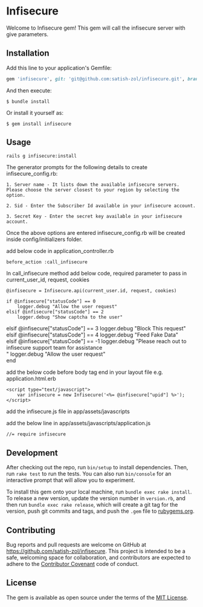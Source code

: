 # Infisecure

Welcome to Infisecure gem! This gem will call the infisecure server with give parameters.


## Installation

Add this line to your application's Gemfile:

```ruby
gem 'infisecure', git: 'git@github.com:satish-zol/infisecure.git', branch: 'master'
```

And then execute:

    $ bundle install

Or install it yourself as:

    $ gem install infisecure

## Usage

	rails g infisecure:install

The generator prompts for the following details to create infisecure_config.rb:

    1. Server name - It lists down the available infisecure servers. Please choose the server closest to your region by selecting the option.

    2. Sid - Enter the Subscriber Id available in your infisecure account.

    3. Secret Key - Enter the secret key available in your infisecure account.

Once the above options are entered infisecure_config.rb will be created inside config/initializers folder.

add below code in application_controller.rb

	before_action :call_infisecure

In call_infisecure method add below code, required parameter to pass in current_user_id, request, cookies
	
	@infisecure = Infisecure.api(current_user.id, request, cookies)

	if @infisecure["statusCode"] == 0
		logger.debug "Allow the user request"		
	elsif @infisecure["statusCode"] == 2
		logger.debug "Show captcha to the user"
  elsif @infisecure["statusCode"] == 3
  	logger.debug "Block This request"
  elsif @infisecure["statusCode"] == 4
  	logger.debug "Feed Fake Data"			
  elsif @infisecure["statusCode"] == -1
  	logger.debug "Please reach out to infisecure support team for assistance <BR>"
  	logger.debug "Allow the user request"      
	end	

add the below code before body tag end in your layout file e.g. application.html.erb

	<script type="text/javascript">	
		var infisecure = new Infisecure('<%= @infisecure["upid"] %>');
	</script>
	
add the infisecure.js file in app/assets/javascripts 

add the below line in app/assets/javascripts/application.js

	//= require infisecure
	
## Development

After checking out the repo, run `bin/setup` to install dependencies. Then, run `rake test` to run the tests. You can also run `bin/console` for an interactive prompt that will allow you to experiment.

To install this gem onto your local machine, run `bundle exec rake install`. To release a new version, update the version number in `version.rb`, and then run `bundle exec rake release`, which will create a git tag for the version, push git commits and tags, and push the `.gem` file to [rubygems.org](https://rubygems.org).

## Contributing

Bug reports and pull requests are welcome on GitHub at https://github.com/satish-zol/infisecure. This project is intended to be a safe, welcoming space for collaboration, and contributors are expected to adhere to the [Contributor Covenant](http://contributor-covenant.org) code of conduct.


## License

The gem is available as open source under the terms of the [MIT License](http://opensource.org/licenses/MIT).

